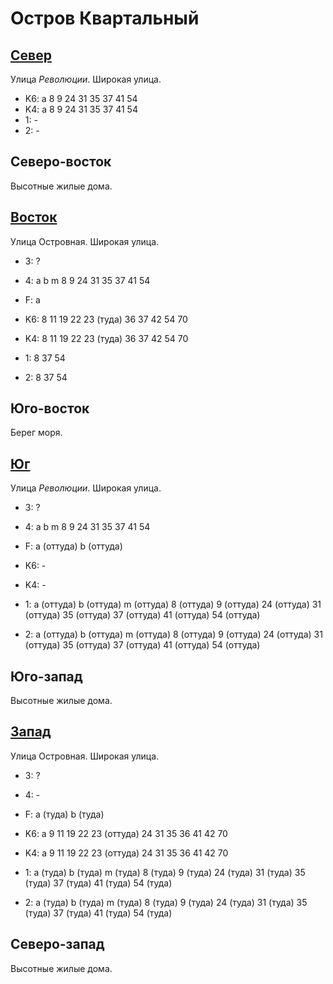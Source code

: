 # Остров Квартальный

## [Север](./15540050.md)

Улица *Революции*.
Широкая улица.

* K6:   a
        8   9   24  31  35  37  41  54
* K4:   a
        8   9   24  31  35  37  41  54
* 1:    -
* 2:    -

## Северо-восток

Высотные жилые дома.

## [Восток](./15550060.md)

Улица Островная.
Широкая улица.

* 3:    ?
* 4:    a   b   m
        8   9   24  31  35  37  41  54
* F:    a

* K6:   8   11  19  22  23 (туда)   36  37  42  54  70
* K4:   8   11  19  22  23 (туда)   36  37  42  54  70
* 1:    8   37  54
* 2:    8   37  54

## Юго-восток

Берег моря.

## [Юг](./15540070.md)

Улица *Революции*.
Широкая улица.

* 3:    ?
* 4:    a   b   m
        8   9   24  31  35  37  41  54
* F:    a (оттуда)  b (оттуда)

* K6:   -
* K4:   -
* 1:    a (оттуда)  b (оттуда)  m (оттуда)
        8 (оттуда)  9 (оттуда)  24 (оттуда) 31 (оттуда) 35 (оттуда) 37 (оттуда) 41 (оттуда) 54 (оттуда)
* 2:    a (оттуда)  b (оттуда)  m (оттуда)
        8 (оттуда)  9 (оттуда)  24 (оттуда) 31 (оттуда) 35 (оттуда) 37 (оттуда) 41 (оттуда) 54 (оттуда)

## Юго-запад

Высотные жилые дома.

## [Запад](./15530060.md)

Улица Островная.
Широкая улица.

* 3:    ?
* 4:    -
* F:    a (туда)        b (туда)

* K6:   a
        9   11  19  22  23 (оттуда) 24  31  35  36  41  42  70
* K4:   a
        9   11  19  22  23 (оттуда) 24  31  35  36  41  42  70
* 1:    a (туда)    b (туда)    m (туда)
        8 (туда)    9 (туда)    24 (туда)   31 (туда)   35 (туда)   37 (туда)   41 (туда)   54 (туда)
* 2:    a (туда)    b (туда)    m (туда)
        8 (туда)    9 (туда)    24 (туда)   31 (туда)   35 (туда)   37 (туда)   41 (туда)   54 (туда)

## Северо-запад

Высотные жилые дома.
